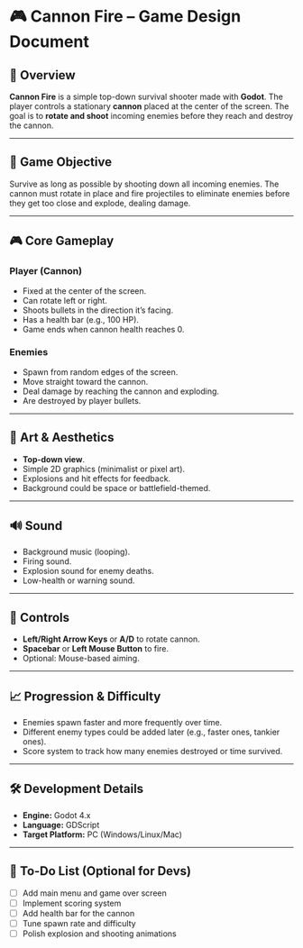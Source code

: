 # 🎮 Cannon Fire – Game Design Document

## 📝 Overview
**Cannon Fire** is a simple top-down survival shooter made with **Godot**. The player controls a stationary **cannon** placed at the center of the screen. The goal is to **rotate and shoot** incoming enemies before they reach and destroy the cannon.

---

## 🎯 Game Objective
Survive as long as possible by shooting down all incoming enemies. The cannon must rotate in place and fire projectiles to eliminate enemies before they get too close and explode, dealing damage.

---

## 🎮 Core Gameplay

### Player (Cannon)
- Fixed at the center of the screen.
- Can rotate left or right.
- Shoots bullets in the direction it’s facing.
- Has a health bar (e.g., 100 HP).
- Game ends when cannon health reaches 0.

### Enemies
- Spawn from random edges of the screen.
- Move straight toward the cannon.
- Deal damage by reaching the cannon and exploding.
- Are destroyed by player bullets.

---

## 🎨 Art & Aesthetics
- **Top-down view**.
- Simple 2D graphics (minimalist or pixel art).
- Explosions and hit effects for feedback.
- Background could be space or battlefield-themed.

---

## 🔊 Sound
- Background music (looping).
- Firing sound.
- Explosion sound for enemy deaths.
- Low-health or warning sound.

---

## 🔧 Controls
- **Left/Right Arrow Keys** or **A/D** to rotate cannon.
- **Spacebar** or **Left Mouse Button** to fire.
- Optional: Mouse-based aiming.

---

## 📈 Progression & Difficulty
- Enemies spawn faster and more frequently over time.
- Different enemy types could be added later (e.g., faster ones, tankier ones).
- Score system to track how many enemies destroyed or time survived.

---

## 🛠️ Development Details
- **Engine:** Godot 4.x
- **Language:** GDScript
- **Target Platform:** PC (Windows/Linux/Mac)

---

## 📌 To-Do List (Optional for Devs)
- [ ] Add main menu and game over screen
- [ ] Implement scoring system
- [ ] Add health bar for the cannon
- [ ] Tune spawn rate and difficulty
- [ ] Polish explosion and shooting animations
